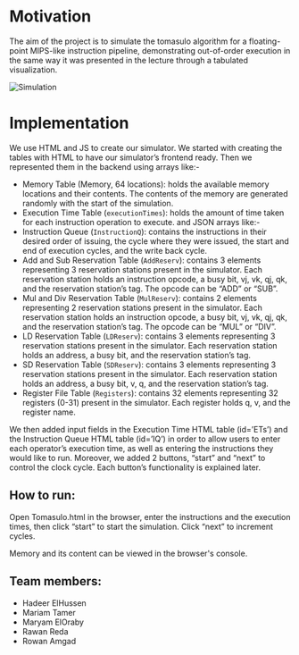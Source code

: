 # Motivation
The aim of the project is to simulate the tomasulo algorithm for a floating-point MIPS-like
instruction pipeline, demonstrating out-of-order execution in the same way it was
presented in the lecture through a tabulated visualization. 

![Simulation](https://user-images.githubusercontent.com/42250266/149142658-dc77c837-ac59-440c-8a8b-d3bf8cf30107.jpg)

# Implementation
We use HTML and JS to create our simulator. We started with creating the tables with
HTML to have our simulator’s frontend ready. Then we represented them in the backend
using arrays like:-
-  Memory Table (Memory, 64 locations): holds the available memory
locations and their contents. The contents of the memory are generated
randomly with the start of the simulation.
- Execution Time Table (`executionTimes`): holds the amount of time
taken for each instruction operation to execute.
and JSON arrays like:-
- Instruction Queue (`InstructionQ`): contains the instructions in their
desired order of issuing, the cycle where they were issued, the start and
end of execution cycles, and the write back cycle.
- Add and Sub Reservation Table (`AddReserv`): contains 3 elements
representing 3 reservation stations present in the simulator. Each
reservation station holds an instruction opcode, a busy bit, vj, vk, qj, qk,
and the reservation station’s tag. The opcode can be “ADD” or “SUB”.
- Mul and Div Reservation Table (`MulReserv`): contains 2 elements
representing 2 reservation stations present in the simulator. Each
reservation station holds an instruction opcode, a busy bit, vj, vk, qj, qk,
and the reservation station’s tag. The opcode can be “MUL” or “DIV”.
- LD Reservation Table (`LDReserv`): contains 3 elements representing 3
reservation stations present in the simulator. Each reservation station
holds an address, a busy bit, and the reservation station’s tag.
- SD Reservation Table (`SDReserv`): contains 3 elements representing 3
reservation stations present in the simulator. Each reservation station
holds an address, a busy bit, v, q, and the reservation station’s tag.
- Register File Table (`Registers`): contains 32 elements representing 32
registers (0-31) present in the simulator. Each register holds q, v, and the
register name.


We then added input fields in the Execution Time HTML table (id=’ETs’) and the
Instruction Queue HTML table (id=’IQ’) in order to allow users to enter each
operator’s execution time, as well as entering the instructions they would like to run.
Moreover, we added 2 buttons, “start” and “next” to control the clock cycle. Each button’s
functionality is explained later.


## How to run:
Open Tomasulo.html in the browser, enter the instructions and the execution times, then
click “start” to start the simulation.
Click “next” to increment cycles. 

Memory and its content can be viewed in the browser's console.

## Team members:

- Hadeer ElHussen
- Mariam Tamer
- Maryam ElOraby
- Rawan Reda 
- Rowan Amgad 
